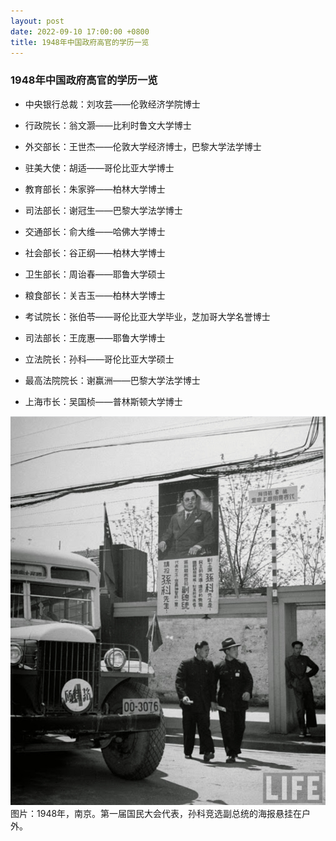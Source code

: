 ```yaml
---
layout: post
date: 2022-09-10 17:00:00 +0800
title: 1948年中国政府高官的学历一览
---
```

### 1948年中国政府高官的学历一览

- 中央银行总裁：刘攻芸——伦敦经济学院博士

- 行政院长：翁文灏——比利时鲁文大学博士

- 外交部长：王世杰——伦敦大学经济博士，巴黎大学法学博士

- 驻美大使：胡适——哥伦比亚大学博士

- 教育部长：朱家骅——柏林大学博士

- 司法部长：谢冠生——巴黎大学法学博士

- 交通部长：俞大维——哈佛大学博士

- 社会部长：谷正纲——柏林大学博士

- 卫生部长：周诒春——耶鲁大学硕士

- 粮食部长：关吉玉——柏林大学博士

- 考试院长：张伯苓——哥伦比亚大学毕业，芝加哥大学名誉博士

- 司法部长：王庞惠——耶鲁大学博士

- 立法院长：孙科——哥伦比亚大学硕士

- 最高法院院长：谢赢洲——巴黎大学法学博士

- 上海市长：吴国桢——普林斯顿大学博士

![1948年南京](/assets/1948nj.jpg)
图片：1948年，南京。第一届国民大会代表，孙科竞选副总统的海报悬挂在户外。

